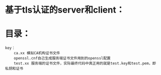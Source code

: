 # 基于tls认证的server和client：

# 目录：
```
key：
    ca.xx 模拟CA机构证书文件
    openssl.cnf自己生成服务端证书文件用到的openssl配置
    test.xx 服务端的证书文件，实际最终代码中真正用的就是test.key和test.pem，即私钥和证书
```